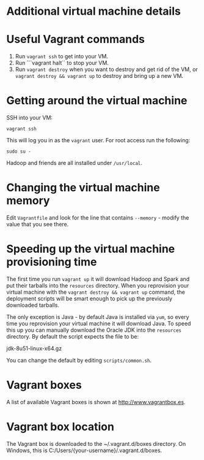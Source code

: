 Additional virtual machine details
==================================


# Useful Vagrant commands

1. Run ```vagrant ssh``` to get into your VM.
2. Run ```vagrant halt`` to stop your VM.
3. Run ```vagrant destroy``` when you want to destroy and get rid of the VM, or
```vagrant destroy && vagrant up``` to destroy and bring up a new VM.

# Getting around the virtual machine

SSH into your VM:

```vagrant ssh```

This will log you in as the `vagrant` user.
For root access run the following:

```sudo su -```

Hadoop and friends are all installed under `/usr/local`.


# Changing the virtual machine memory

Edit `Vagrantfile` and look for the line that contains `--memory` - modify
the value that you see there.

# Speeding up the virtual machine provisioning time

The first time you run `vagrant up` it will download Hadoop and Spark
and put their tarballs into the `resources` directory.  When you
reprovision your virtual machine with the `vagrant destroy && vagrant up`
command, the deployment scripts will be smart enough to pick up the
previously downloaded tarballs.

The only exception is Java - by default Java is installed via `yum`,
so every time you reprovision your virtual machine it will download
Java.  To speed this up you can manually download the Oracle JDK into
the `resources` directory.  By default the script expects
the file to be:

jdk-8u51-linux-x64.gz

You can change the default by editing `scripts/common.sh`.


# Vagrant boxes
A list of available Vagrant boxes is shown at http://www.vagrantbox.es.

# Vagrant box location
The Vagrant box is downloaded to the ~/.vagrant.d/boxes directory. On Windows, this is C:/Users/{your-username}/.vagrant.d/boxes.

